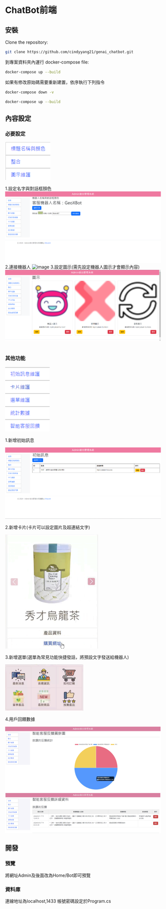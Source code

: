 # ChatBot前端

## 安裝

Clone the repository:

```bash
git clone https://github.com/cindyyang21/genai_chatbot.git
```

到專案資料夾內運行 docker-compose file:

```bash
docker-compose up --build
```

如果有修改原始碼需要重新建置，依序執行下列指令
```bash
docker-compose down -v
```
```bash
docker-compose up --build
```
## 內容設定

### 必要設定
![image](https://github.com/cindyyang21/genai_chatbot/blob/main/ReadMeImage/%E5%BF%85%E8%A6%81%E8%A8%AD%E5%AE%9A.png?raw=true)

1.設定名字與對話框顏色
![image](https://github.com/cindyyang21/genai_chatbot/blob/main/ReadMeImage/%E5%90%8D%E7%A8%B1%E8%88%87%E9%A1%8F%E8%89%B2.png?raw=true)
2.連接機器人
![image](https://github.com/cindyyang21/genai_chatbot/blob/main/ReadMeImage/api%E8%88%87iframe.png?raw=true)
3.設定圖示(需先設定機器人圖示才會顯示內容)
![image](https://github.com/cindyyang21/genai_chatbot/blob/main/ReadMeImage/icon%E5%9C%96%E7%A4%BA.png?raw=true)
# 
### 其他功能
![image](https://github.com/cindyyang21/genai_chatbot/blob/main/ReadMeImage/%E5%85%B6%E4%BB%96%E5%8A%9F%E8%83%BD.png?raw=true)

1.新增初始訊息

![image](https://github.com/cindyyang21/genai_chatbot/blob/main/ReadMeImage/%E5%88%9D%E5%A7%8B%E8%A8%8A%E6%81%AF.png?raw=true)

2.新增卡片(卡片可以設定圖片及超連結文字)

![image](https://github.com/cindyyang21/genai_chatbot/blob/main/ReadMeImage/%E5%8D%A1%E7%89%87%E7%AF%84%E4%BE%8B.png?raw=true)

3.新增選單(選單為常見功能快捷發話，將預設文字發送給機器人)

![image](https://github.com/cindyyang21/genai_chatbot/blob/main/ReadMeImage/%E9%81%B8%E5%96%AE%E7%AF%84%E4%BE%8B.png?raw=true)

4.用戶回饋數據

![image](https://github.com/cindyyang21/genai_chatbot/blob/main/ReadMeImage/%E5%9B%9E%E9%A5%8B.png?raw=true)
![image](https://github.com/cindyyang21/genai_chatbot/blob/main/ReadMeImage/%E5%9B%9E%E9%A5%8B1.png?raw=true)

## 開發

### 預覽

將網址Admin及後面改為Home/Bot即可預覽

### 資料庫

連線地址為localhost,1433
帳號密碼設定於Program.cs
